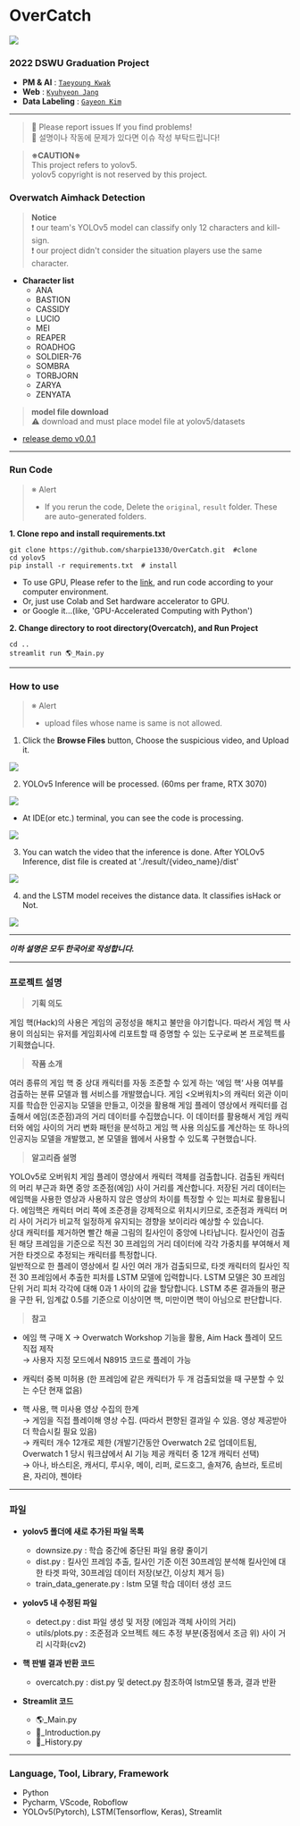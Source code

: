 # OverCatch

![](readme_img/블루스크린대표이미지.png)

### **2022 DSWU Graduation Project**
* **PM & AI** : [`Taeyoung Kwak`](https://github.com/sharpie1330)
* **Web** : [`Kyuhyeon Jang`](https://github.com/KyuhyeonJang)
* **Data Labeling** : [`Gayeon Kim`](https://github.com/gayeon1018)
---

> 💌 Please report issues If you find problems! <br>
> 💌 설명이나 작동에 문제가 있다면 이슈 작성 부탁드립니다!

> **※CAUTION※** <br>
This project refers to yolov5. <br>
yolov5 copyright is not reserved by this project. <br>

### **Overwatch Aimhack Detection**
> **Notice** <br>
❗ our team's YOLOv5 model can classify only 12 characters and kill-sign. <br>
> ❗ our project didn't consider the situation players use the same character. <br>

- **Character list**
  - ANA 
  - BASTION
  - CASSIDY
  - LUCIO
  - MEI
  - REAPER
  - ROADHOG
  - SOLDIER-76
  - SOMBRA
  - TORBJORN
  - ZARYA
  - ZENYATA

> **model file download** <br>
⚠ download and must place model file at yolov5/datasets
- [release demo v0.0.1](https://github.com/sharpie1330/OverCatch/releases/tag/demo)

---
### Run Code
> ※ Alert
> - If you rerun the code, Delete the ```original```, ```result``` folder. These are auto-generated folders.

**1. Clone repo and install requirements.txt**
```
git clone https://github.com/sharpie1330/OverCatch.git  #clone
cd yolov5
pip install -r requirements.txt  # install
```
- To use GPU, Please refer to the [link](https://pytorch.org/get-started/locally/), and run code according to your computer environment.
- Or, just use Colab and Set hardware accelerator to GPU.
- or Google it...(like, 'GPU-Accelerated Computing with Python')

**2. Change directory to root directory(Overcatch), and Run Project**
```
cd ..
streamlit run 🌎_Main.py
```

---
### How to use
> ※ Alert
> - upload files whose name is same is not allowed.

1. Click the **Browse Files** button, Choose the suspicious video, and Upload it.

![](readme_img/main.png)

2. YOLOv5 Inference will be processed. (60ms per frame, RTX 3070)

![](readme_img/yolov5.png)
- At IDE(or etc.) terminal, you can see the code is processing.

![](readme_img/terminal.png)

3. You can watch the video that the inference is done. After YOLOv5 Inference, dist file is created at './result/{video_name}/dist'

![](readme_img/step2.png)

4. and the LSTM model receives the distance data. It classifies isHack or Not.

![](readme_img/ishack.png)

---

**_이하 설명은 모두 한국어로 작성합니다._**

---

### 프로젝트 설명
> **기획 의도**

게임 핵(Hack)의 사용은 게임의 공정성을 해치고 불만을 야기합니다. 따라서 게임 핵 사용이 의심되는 유저를 게임회사에 리포트할 때 증명할 수 있는 도구로써 본 <OVERCATCH> 프로젝트를 기획했습니다.

> **작품 소개**

여러 종류의 게임 핵 중 상대 캐릭터를 자동 조준할 수 있게 하는 ‘에임 핵‘ 사용 여부를 검출하는 분류 모델과 웹 서비스를 개발했습니다. 게임 <오버워치>의 캐릭터 외관 이미지를 학습한 인공지능 모델을 만들고, 이것을 활용해 게임 플레이 영상에서 캐릭터를 검출해서 에임(조준점)과의 거리 데이터를 수집했습니다. 이 데이터를 활용해서 게임 캐릭터와 에임 사이의 거리 변화 패턴을 분석하고 게임 핵 사용 의심도를 계산하는 또 하나의 인공지능 모델을  개발했고, 본 모델을 웹에서 사용할 수 있도록 구현했습니다.

> **알고리즘 설명**

YOLOv5로 오버워치 게임 플레이 영상에서 캐릭터 객체를 검출합니다. 검출된 캐릭터의 머리 부근과 화면 중앙 조준점(에임) 사이 거리를 계산합니다.
저장된 거리 데이터는 에임핵을 사용한 영상과 사용하지 않은 영상의 차이를 특정할 수 있는 피처로 활용됩니다. 에임핵은 캐릭터 머리 쪽에 조준경을
강제적으로 위치시키므로, 조준점과 캐릭터 머리 사이 거리가 비교적 일정하게 유지되는 경향을 보이리라 예상할 수 있습니다.
<br>상대 캐릭터를 제거하면 빨간 해골 그림의 킬사인이 중앙에 나타납니다. 킬사인이 검출된 해당 프레임을 기준으로 직전 30 프레임의 거리 데이터에
각각 가중치를 부여해서 제거한 타겟으로 추정되는 캐릭터를 특정합니다.
<br>일반적으로 한 플레이 영상에서 킬 사인 여러 개가 검출되므로, 타겟 캐릭터의 킬사인 직전 30 프레임에서 추출한 피처를 LSTM 모델에 입력합니다.
LSTM 모델은 30 프레임 단위 거리 피처 각각에 대해 0과 1 사이의 값을 할당합니다. LSTM 추론 결과들의 평균을 구한 뒤, 임계값 0.5를 기준으로
이상이면 핵, 미만이면 핵이 아님으로 판단합니다.

> **참고**

- 에임 핵 구매 X → Overwatch Workshop 기능을 활용, Aim Hack 플레이 모드 직접 제작
  <br>→ 사용자 지정 모드에서 N8915 코드로 플레이 가능


- 캐릭터 중복 미허용 (한 프레임에 같은 캐릭터가 두 개 검출되었을 때 구분할 수 있는 수단 현재 없음)

- 핵 사용, 핵 미사용 영상 수집의 한계
  <br>→ 게임을 직접 플레이해 영상 수집. (따라서 편향된 결과일 수 있음. 영상 제공받아 더 학습시킬 필요 있음)
  <br>→ 캐릭터 개수 12개로 제한 (개발기간동안 Overwatch 2로 업데이트됨, Overwatch 1 당시 워크샵에서 AI 기능 제공 캐릭터 중 12개 캐릭터 선택)
  <br>→ 아나, 바스티온, 캐서디, 루시우, 메이, 리퍼, 로드호그, 솔져76, 솜브라, 토르비욘, 자리야, 젠야타

---

### 파일

- **yolov5 폴더에 새로 추가된 파일 목록**
  - downsize.py : 학습 중간에 중단된 파일 용량 줄이기
  - dist.py : 킬사인 프레임 추출, 킬사인 기준 이전 30프레임 분석해 킬사인에 대한 타겟 파악, 30프레임 데이터 저장(보간, 이상치 제거 등)
  - train_data_generate.py : lstm 모델 학습 데이터 생성 코드


- **yolov5 내 수정된 파일**
  - detect.py : dist 파일 생성 및 저장 (에임과 객체 사이의 거리)
  - utils/plots.py : 조준점과 오브젝트 헤드 추정 부분(중점에서 조금 위) 사이 거리 시각화(cv2)


- **핵 판별 결과 반환 코드**
  - overcatch.py : dist.py 및 detect.py 참조하여 lstm모델 통과, 결과 반환


- **Streamlit 코드**
  - 🌎_Main.py
  - 📑_Introduction.py
  - 📼_History.py

---

### Language, Tool, Library, Framework

- Python
- Pycharm, VScode, Roboflow
- YOLOv5(Pytorch), LSTM(Tensorflow, Keras), Streamlit
